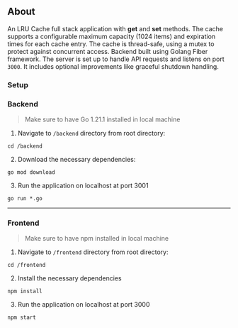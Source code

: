 ## About
An LRU Cache full stack application with **get** and **set** methods.
The cache supports a configurable maximum capacity (1024 items) and expiration times for each cache entry.
The cache is thread-safe, using a mutex to protect against concurrent access.
Backend built using Golang Fiber framework. The server is set up to handle API requests and listens on port `3000`.
It includes optional improvements like graceful shutdown handling.

### Setup

### Backend
> Make sure to have Go 1.21.1 installed in local machine
1. Navigate to `/backend` directory from root directory:

`cd /backend`

2. Download the necessary dependencies:

`go mod download`

3. Run the application on localhost at port 3001

`go run *.go`

---

### Frontend
> Make sure to have npm installed in local machine
1. Navigate to `/frontend` directory from root directory:

`cd /frontend`

2. Install the necessary dependencies
 
`npm install`

3. Run the application on localhost at port 3000

`npm start`

